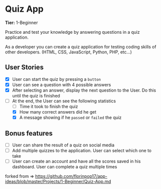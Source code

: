 # Quiz App

**Tier:** 1-Beginner

Practice and test your knowledge by answering questions in a quiz application.

As a developer you can create a quiz application for testing coding skills of other developers. (HTML, CSS, JavaScript, Python, PHP, etc...)

## User Stories

-   [x] User can start the quiz by pressing a `button`
-   [x] User can see a question with 4 possible answers
-   [x] After selecting an answer, display the next question to the User. Do this until the quiz is finished
-   [ ] At the end, the User can see the following statistics
    - [ ]  Time it took to finish the quiz
    - [x]  How many correct answers did he get
    - [x] A message showing if he `passed` or `failed` the quiz

## Bonus features

-   [ ] User can share the result of a quiz on social media
-   [ ] Add multiple quizzes to the application. User can select which one to take
-   [ ] User can create an account and have all the scores saved in his dashboard. User can complete a quiz multiple times

forked from => https://github.com/florinpop17/app-ideas/blob/master/Projects/1-Beginner/Quiz-App.md
